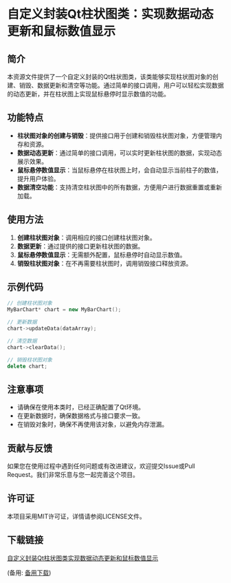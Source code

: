 # 自定义封装Qt柱状图类：实现数据动态更新和鼠标数值显示

## 简介

本资源文件提供了一个自定义封装的Qt柱状图类，该类能够实现柱状图对象的创建、销毁、数据更新和清空等功能。通过简单的接口调用，用户可以轻松实现数据的动态更新，并在柱状图上实现鼠标悬停时显示数值的功能。

## 功能特点

- **柱状图对象的创建与销毁**：提供接口用于创建和销毁柱状图对象，方便管理内存和资源。
- **数据动态更新**：通过简单的接口调用，可以实时更新柱状图的数据，实现动态展示效果。
- **鼠标悬停数值显示**：当鼠标悬停在柱状图上时，会自动显示当前柱子的数值，提升用户体验。
- **数据清空功能**：支持清空柱状图中的所有数据，方便用户进行数据重置或重新加载。

## 使用方法

1. **创建柱状图对象**：调用相应的接口创建柱状图对象。
2. **数据更新**：通过提供的接口更新柱状图的数据。
3. **鼠标悬停数值显示**：无需额外配置，鼠标悬停时自动显示数值。
4. **销毁柱状图对象**：在不再需要柱状图时，调用销毁接口释放资源。

## 示例代码

```cpp
// 创建柱状图对象
MyBarChart* chart = new MyBarChart();

// 更新数据
chart->updateData(dataArray);

// 清空数据
chart->clearData();

// 销毁柱状图对象
delete chart;
```

## 注意事项

- 请确保在使用本类时，已经正确配置了Qt环境。
- 在更新数据时，确保数据格式与接口要求一致。
- 在销毁对象时，确保不再使用该对象，以避免内存泄漏。

## 贡献与反馈

如果您在使用过程中遇到任何问题或有改进建议，欢迎提交Issue或Pull Request。我们非常乐意与您一起完善这个项目。

## 许可证

本项目采用MIT许可证，详情请参阅LICENSE文件。

## 下载链接
[自定义封装Qt柱状图类实现数据动态更新和鼠标数值显示](https://pan.quark.cn/s/302551af28c7) 

(备用: [备用下载](https://pan.baidu.com/s/1kCPSfNGVu3CfUsRU1Ntkbw?pwd=6kcc))
